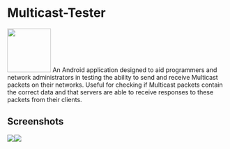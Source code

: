 # Multicast-Tester

<img src="http://i.imgur.com/ORNyYPx.png" width=100/> An Android application designed to aid programmers and network administrators in testing the ability to send and receive Multicast packets on their networks. Useful for checking if Multicast packets contain the correct data and that servers are able to receive responses to these packets from their clients.

## Screenshots
<img src="http://i.imgur.com/iZKjkFv.png"/><img src="http://i.imgur.com/kUgE7qm.png"/>

